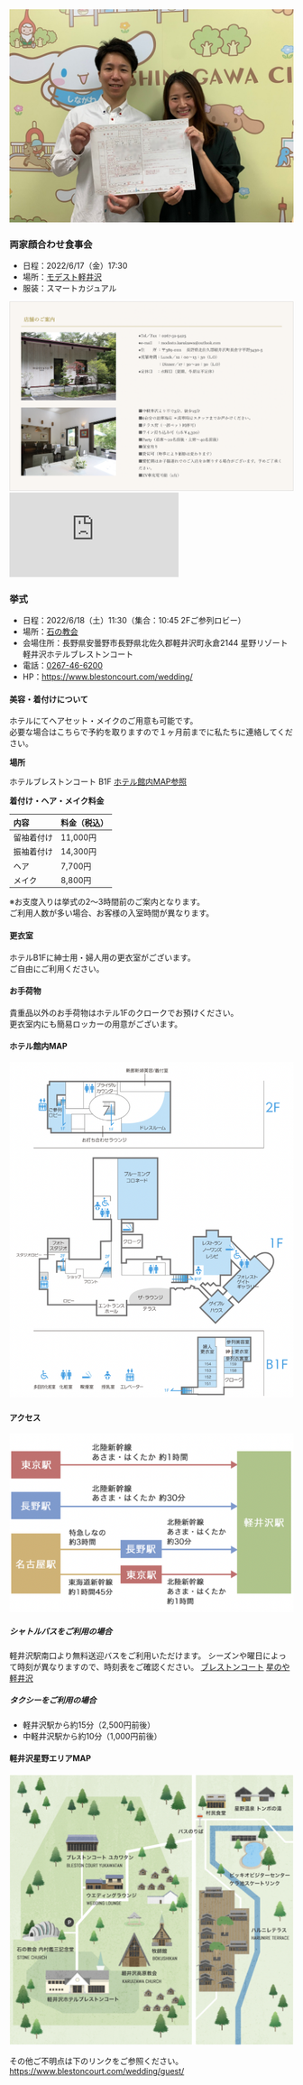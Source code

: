 <img src="sanmisa.jpeg">

### 両家顔合わせ食事会

* 日程：2022/6/17（金）17:30
* 場所：[モデスト軽井沢](http://www.modesto.jp/)
* 服装：スマートカジュアル

<img src="modest.png">

<iframe src="https://www.google.com/maps/embed?pb=!1m14!1m8!1m3!1d12854.34125223825!2d138.590089!3d36.346599!3m2!1i1024!2i768!4f13.1!3m3!1m2!1s0x0%3A0xfd856839cfa9f537!2sMODESTO!5e0!3m2!1sja!2sus!4v1650806124665!5m2!1sja!2sus" style="border:0;" allowfullscreen="" loading="lazy" referrerpolicy="no-referrer-when-downgrade"></iframe>

### 挙式

* 日程：2022/6/18（土）11:30（集合：10:45 2Fご参列ロビー）
* 場所：[石の教会](https://www.stonechurch.jp/)
* 会場住所：長野県安曇野市長野県北佐久郡軽井沢町永倉2144 星野リゾート 軽井沢ホテルブレストンコート
* 電話：[0267-46-6200](tel:0267-46-6200)
* HP：https://www.blestoncourt.com/wedding/


#### 美容・着付けについて

ホテルにてヘアセット・メイクのご用意も可能です。  
必要な場合はこちらで予約を取りますので１ヶ月前までに私たちに連絡してください。


**場所**

ホテルブレストンコート B1F
[ホテル館内MAP参照](#ホテル館内MAP "ホテル館内MAP")

**着付け・ヘア・メイク料金**

| 内容 | 料金（税込） |
|:-----------|:------------|
|留袖着付け|11,000円|
|振袖着付け|14,300円|
|ヘア |7,700円|
|メイク|8,800円|

※お支度入りは挙式の2～3時間前のご案内となります。  
ご利用人数が多い場合、お客様の入室時間が異なります。

#### 更衣室

ホテルB1Fに紳士用・婦人用の更衣室がございます。  
ご自由にご利用ください。

#### お手荷物
貴重品以外のお手荷物はホテル1Fのクロークでお預けください。  
更衣室内にも簡易ロッカーの用意がございます。

#### ホテル館内MAP

<img src="hotelmap.png">

#### アクセス

<img src="bytrain.png">

##### シャトルバスをご利用の場合

軽井沢駅南口より無料送迎バスをご利用いただけます。
シーズンや曜日によって時刻が異なりますので、時刻表をご確認ください。
[ブレストンコート](https://www.blestoncourt.com/access/shuttlebus/)
[星のや軽井沢](https://hoshinoya.com/_admin/wp-content/uploads/sites/2/2022/02/2022%E5%B9%B43%E6%9C%881%E6%97%A5-9%E6%9C%8816%E6%97%A5%E8%BB%BD%E4%BA%95%E6%B2%A2%E9%A7%85%E3%82%B7%E3%83%A3%E3%83%88%E3%83%AB%E3%83%90%E3%82%B9%E3%83%80%E3%82%A4%E3%83%A4.pdf)

##### タクシーをご利用の場合

* 軽井沢駅から約15分（2,500円前後）
* 中軽井沢駅から約10分（1,000円前後）

#### 軽井沢星野エリアMAP

<img src="hosinoarea_map.png">

その他ご不明点は下のリンクをご参照ください。
https://www.blestoncourt.com/wedding/guest/

